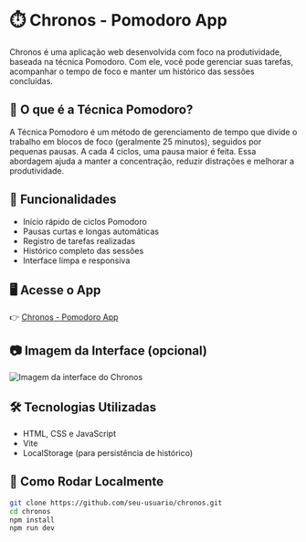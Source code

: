 # ⏱️ Chronos - Pomodoro App

Chronos é uma aplicação web desenvolvida com foco na produtividade, baseada na técnica Pomodoro. Com ele, você pode gerenciar suas tarefas, acompanhar o tempo de foco e manter um histórico das sessões concluídas.

## 🧠 O que é a Técnica Pomodoro?

A Técnica Pomodoro é um método de gerenciamento de tempo que divide o trabalho em blocos de foco (geralmente 25 minutos), seguidos por pequenas pausas. A cada 4 ciclos, uma pausa maior é feita. Essa abordagem ajuda a manter a concentração, reduzir distrações e melhorar a produtividade.

## 🚀 Funcionalidades

- Início rápido de ciclos Pomodoro  
- Pausas curtas e longas automáticas  
- Registro de tarefas realizadas  
- Histórico completo das sessões  
- Interface limpa e responsiva  

## 🖥️ Acesse o App

👉 [Chronos - Pomodoro App](https://chronosreact.netlify.app/)

## 📷 Imagem da Interface (opcional)

![Imagem da interface do Chronos]([Imgur](https://imgur.com/fkS3J0Q))

## 🛠️ Tecnologias Utilizadas

- HTML, CSS e JavaScript  
- Vite  
- LocalStorage (para persistência de histórico)

## 📌 Como Rodar Localmente

```bash
git clone https://github.com/seu-usuario/chronos.git
cd chronos
npm install
npm run dev
